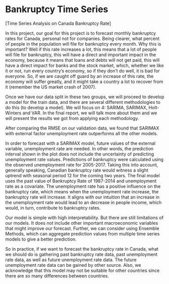 # Bankruptcy Time Series

[Time Series Analysis on Canada Bankruptcy Rate]

In this project, our goal for this project is to forecast monthly bankruptcy rates for Canada, personal not for companies. Being clearer, what percent of people in the population will file for bankruptcy every month. Why this is important? Well if this rate increases a lot, this means that a lot of people will file for bankruptcy, this will have a direct and important impact in the economy, because it means that loans and debts will not get paid, this will have a direct impact for banks and the stock market, which, whether we like it or not, run every country’s economy, so if they don’t do well, it is bad for everyone. So, if we are caught off guard by an increase of this rate, the economy will suffer greatly, and it might take a country a lot to recover from it (remember the US market crash of 2007).

Once we have our data split in these two groups, we will proceed to develop a model for the train data, and there are several different methodologies to do this (to develop a model). We will focus on 4: SARIMA, SARIMAX, Holt-Winters and VAR. In the final report, we will talk more about them and we will present the results we got from applying each methodology.

After comparing the RMSE on our validation data, we found that SARIMAX with external factor unemployment rate outperforms all the other models.

In order to forecast with a SARIMAX model, future values of the external variable, unemployment rate are needed. In other words, the prediction interval shown in the plot does not include the uncertainty of predicting unemployment rate values. Predictions of bankruptcy were calculated using the observed unemployment rate for 2005-2017. Taking this into account, generally speaking, Canadian bankruptcy rate would witness a slight uptrend with seasonal period 12 for the coming two years.
The final model uses the past value of Bankruptcy Rate of 1987-2014 and unemployment rate as a covariate. The unemployment rate has a positive influence on the bankruptcy rate, which means when the unemployment rate increase, the bankruptcy rate will increase. It aligns with our intuition that an increase in the unemployment rate would lead to an decrease in people income, which would, in turn, contribute to bankruptcy rates.

Our model is simple with high interpretability. But there are still limitations of our models. It does not include other important macroeconomic variables that might improve our forecast. Further, we can consider using Ensemble Methods, which can aggregate prediction values from multiple time series models to give a better prediction.

So in practice, if we want to forecast the bankruptcy rate in Canada, what we should do is gathering past bankruptcy rate data, past unemployment rate data, as well as future unemployment rate data. The future unemployment rate data can be gained by other source. Also, we acknowledge that this model may not be suitable for other countries since there are so many differences between countries.


